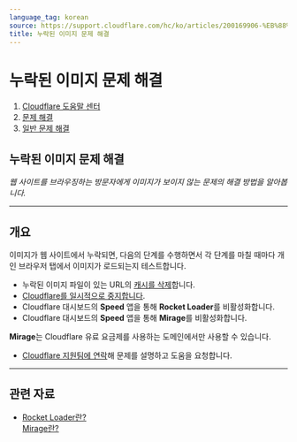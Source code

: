 ```yaml
---
language_tag: korean
source: https://support.cloudflare.com/hc/ko/articles/200169906-%EB%88%84%EB%9D%BD%EB%90%9C-%EC%9D%B4%EB%AF%B8%EC%A7%80-%EB%AC%B8%EC%A0%9C-%ED%95%B4%EA%B2%B0
title: 누락된 이미지 문제 해결
---
```


# 누락된 이미지 문제 해결

1.  [Cloudflare 도움말 센터](https://support.cloudflare.com/hc/ko)
2.  [문제 해결](https://support.cloudflare.com/hc/ko/categories/200276217-%EB%AC%B8%EC%A0%9C-%ED%95%B4%EA%B2%B0)
3.  [일반 문제 해결](https://support.cloudflare.com/hc/ko/sections/200804937-%EC%9D%BC%EB%B0%98-%EB%AC%B8%EC%A0%9C-%ED%95%B4%EA%B2%B0)

## 누락된 이미지 문제 해결

_웹 사이트를 브라우징하는 방문자에게 이미지가 보이지 않는 문제의 해결 방법을 알아봅니다._

___

## 개요

이미지가 웹 사이트에서 누락되면, 다음의 단계를 수행하면서 각 단계를 마칠 때마다 개인 브라우저 탭에서 이미지가 로드되는지 테스트합니다.

-   누락된 이미지 파일이 있는 URL의 [캐시를 삭제](https://support.cloudflare.com/hc/articles/200169246#h_fb40387b-d068-4c38-96fc-29d05d35e81e)합니다.
-   [Cloudflare를 일시적으로 중지합니다](https://support.cloudflare.com/hc/articles/203118044#h_8654c523-e31e-4f40-a3c7-0674336a2753).
-   Cloudflare 대시보드의 **Speed** 앱을 통해 **Rocket Loader**를 비활성화합니다.
-   Cloudflare 대시보드의 **Speed** 앱을 통해 **Mirage**를 비활성화합니다.

**Mirage**는 Cloudflare 유료 요금제를 사용하는 도메인에서만 사용할 수 있습니다.

-   [Cloudflare 지원팀에 연락](https://support.cloudflare.com/hc/articles/200172476)해 문제를 설명하고 도움을 요청합니다.

___

## 관련 자료

-   [Rocket Loader란?](https://support.cloudflare.com/hc/articles/200168056)  
    [Mirage란?](https://support.cloudflare.com/hc/articles/200403554)
